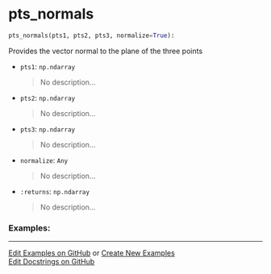 # <a id="McUtils.Numputils.VectorOps.pts_normals">pts_normals</a>

```python
pts_normals(pts1, pts2, pts3, normalize=True): 
```
Provides the vector normal to the plane of the three points
- `pts1`: `np.ndarray`
    >No description...
- `pts2`: `np.ndarray`
    >No description...
- `pts3`: `np.ndarray`
    >No description...
- `normalize`: `Any`
    >No description...
- `:returns`: `np.ndarray`
    >No description... 

### Examples: 


___

[Edit Examples on GitHub](https://github.com/McCoyGroup/References/edit/gh-pages/Documentation/examples/McUtils/Numputils/VectorOps/pts_normals.md) or 
[Create New Examples](https://github.com/McCoyGroup/References/new/gh-pages/?filename=Documentation/examples/McUtils/Numputils/VectorOps/pts_normals.md) <br/>
[Edit Docstrings on GitHub](https://github.com/McCoyGroup/McUtils/edit/master/Numputils/VectorOps.py?message=Update%20Docs)